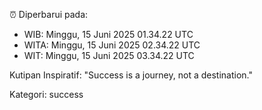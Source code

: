 ⏰ Diperbarui pada:
- WIB: Minggu, 15 Juni 2025 01.34.22 UTC
- WITA: Minggu, 15 Juni 2025 02.34.22 UTC
- WIT: Minggu, 15 Juni 2025 03.34.22 UTC

Kutipan Inspiratif:
"Success is a journey, not a destination."


Kategori: success

